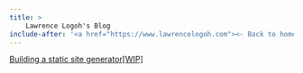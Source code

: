 ```yaml
---
title: > 
    Lawrence Logoh's Blog
include-after: '<a href="https://www.lawrencelogoh.com"><- Back to home</a>'
---
```

[Building a static site generator[WIP]](https://www.lawrencelogoh.com/blog/2022-04-03-building-a-ssg.html)
